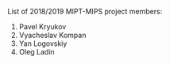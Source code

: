 List of 2018/2019 MIPT-MIPS project members:
1. Pavel Kryukov
2. Vyacheslav Kompan
3. Yan Logovskiy
4. Oleg Ladin
